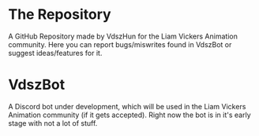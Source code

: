 # The Repository

A GitHub Repository made by VdszHun for the Liam Vickers Animation community. Here you can report bugs/miswrites found in VdszBot or suggest ideas/features for it.

# VdszBot

A Discord bot under development, which will be used in the Liam Vickers Animation community (if it gets accepted). Right now the bot is in it's early stage with not a lot of stuff.
